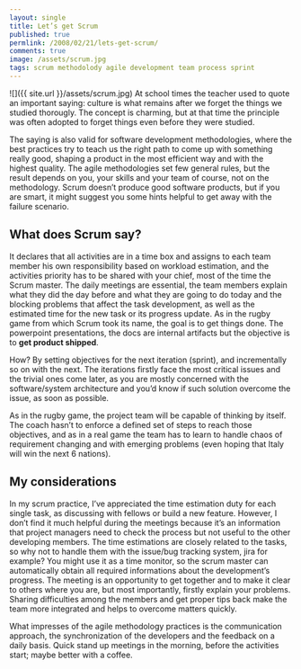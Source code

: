 ```yaml
---
layout: single
title: Let’s get Scrum
published: true
permlink: /2008/02/21/lets-get-scrum/
comments: true
image: /assets/scrum.jpg
tags: scrum methodolody agile development team process sprint
---
```

![]({{ site.url }}/assets/scrum.jpg)
At school times the teacher used to quote an important saying:
culture is what remains after we forget the things we studied thorougly.
The concept is charming, but at that time the principle was often adopted to forget things even before they were studied.

The saying is also valid for software development methodologies, where the best practices try to teach us the right path to come up with something really good, shaping a product in the most efficient way and with the highest quality.
The agile methodologies set few general rules, but the result depends on you, your skills and your team of course, not on the methodology.
Scrum doesn’t produce good software products, but if you are smart, it might suggest you some hints helpful to get away with the failure scenario.

## What does Scrum say?
It declares that all activities are in a time box and assigns to each team member his own responsibility based on workload estimation, and the activities priority has to be shared with your chief, most of the time the Scrum master.
The daily meetings are essential, the team members explain what they did the day before and what they are going to do today and the blocking problems that affect the task development, as well as the estimated time for the new task or its progress update.
As in the rugby game from which Scrum took its name, the goal is to get things done. The powerpoint presentations, the docs are internal artifacts but the objective is to **get product shipped**.

How? By setting objectives for the next iteration (sprint), and incrementally so on with the next. The iterations firstly face the most critical issues and the trivial ones come later, as you are mostly concerned with the software/system architecture and you’d know if such solution overcome the issue, as soon as possible.

As in the rugby game, the project team will be capable of thinking by itself. The coach hasn’t to enforce a defined set of steps to reach those objectives, and as in a real game the team has to learn to handle chaos of requirement changing and with emerging problems (even hoping that Italy will win the next 6 nations).

## My considerations
In my scrum practice, I’ve appreciated the time estimation duty for each single task, as discussing with fellows or build a new feature. However, I don’t find it much helpful during the meetings because it’s an information that project managers need to check the process but not useful to the other developing members. The time estimations are closely related to the tasks, so why not to handle them with the issue/bug tracking system, jira for example? You might use it as a time monitor, so the scrum master can automatically obtain all required informations about the development’s progress.
The meeting is an opportunity to get together and to make it clear to others where you are, but most importantly, firstly explain your problems. Sharing difficulties among the members and get proper tips back make the team more integrated and helps to overcome matters quickly.

What impresses of the agile methodology practices is the communication approach, the synchronization of the developers and the feedback on a daily basis. Quick stand up meetings in the morning, before the activities start; maybe better with a coffee.
